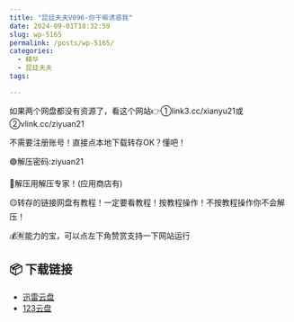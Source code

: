 ```yaml
---
title: "昆廷夫夫V096-你干嘛诱惑我"
date: 2024-09-01T18:32:59
slug: wp-5165
permalink: /posts/wp-5165/
categories:
  - 精华
  - 昆廷夫夫
tags:

---
```


如果两个网盘都没有资源了，看这个网站👉①link3.cc/xianyu21或②vlink.cc/ziyuan21

不需要注册账号！直接点本地下载转存OK？懂吧！

🟢解压密码:ziyuan21

🔵解压用解压专家！(应用商店有)

🟡转存的链接网盘有教程！一定要看教程！按教程操作！不按教程操作你不会解压！

💰🈶能力的宝，可以点左下角赞赏支持一下网站运行

## 📦 下载链接
- [迅雷云盘](https://blziyuan21.com/pay-download/5165?key=1a2092319c&down_id=0)
- [123云盘](https://blziyuan21.com/pay-download/5165?key=1a2092319c&down_id=1)

